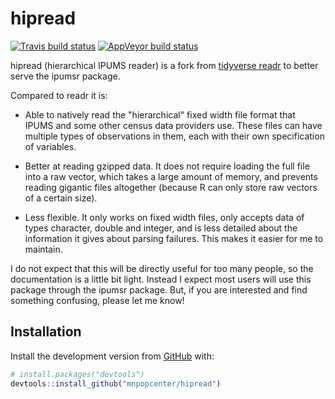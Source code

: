 # hipread
  
[![Travis build status](https://travis-ci.org/mnpopcenter/hipread.svg?branch=master)](https://travis-ci.org/mnpopcenter/hipread)
[![AppVeyor build status](https://ci.appveyor.com/api/projects/status/github/mnpopcenter/hipread?branch=master&svg=true)](https://ci.appveyor.com/project/mnpopcenter/hipread)

hipread (hierarchical IPUMS reader) is a fork from 
[tidyverse readr](https://github.com/tidyverse/readr)
to better serve the ipumsr package. 

Compared to readr it is:
- Able to natively read the "hierarchical" fixed width file format that IPUMS and
  some other census data providers use. These files can have multiple types of
  observations in them, each with their own specification of variables.
  
- Better at reading gzipped data. It does not require loading the full file
  into a raw vector, which takes a large amount of memory, and prevents
  reading gigantic files altogether (because R can only store raw vectors of a 
  certain size).

- Less flexible. It only works on fixed width files, only accepts data of types
  character, double and integer, and is less detailed about the information it
  gives about parsing failures. This makes it easier for me to maintain.

I do not expect that this will be directly useful for too many people, so the
documentation is a little bit light. Instead I expect most users will use this 
package through the ipumsr package. But, if you are interested and find something 
confusing, please let me know!

## Installation

Install the development version from [GitHub](https://github.com/) with:

``` r
# install.packages("devtools")
devtools::install_github("mnpopcenter/hipread")
```
